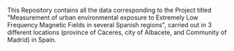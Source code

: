 
This Repository contains all the data corresponding to the Project titled "Measurement of urban environmental exposure to Extremely Low Frequency Magnetic Fields in several Spanish regions", carried out in 3 different locations (province of Cáceres, city of Albacete, and Community of Madrid) in Spain.
